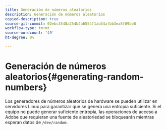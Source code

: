 ```yaml
---
title: Generación de números aleatorios
description: Generación de números aleatorios
copied-description: true
source-git-commit: 02ebc3548a254b2a6554f1ab34afbb3ea5f09bb8
workflow-type: tm+mt
source-wordcount: '49'
ht-degree: 0%

---
```


# Generación de números aleatorios{#generating-random-numbers}

Los generadores de números aleatorios de hardware se pueden utilizar en servidores Linux para garantizar que se genera una entropía suficiente. Si el equipo no puede generar suficiente entropía, las operaciones de acceso a Adobe que requieran una fuente de aleatoriedad se bloquearán mientras esperan datos de `/dev/random`.
